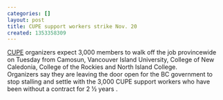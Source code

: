 ```yaml
---
categories: []
layout: post
title: CUPE support workers strike Nov. 20
created: 1353358309
---
```

<p><span><a href="http://bccolleges.cupe.ca/www/news/bc-college-workers-poised-tuesday">CUPE</a> organizers expect 3,000 members to walk off the job provincewide on Tuesday from </span>Camosun, Vancouver Island University, College of New Caledonia, College of the Rockies and North Island College.&nbsp;<br />
	Organizers say they are leaving the door open for the BC government to stop stalling and settle with the 3,000 CUPE support workers who have been without a contract for 2 &frac12; years .</p>
<p>&nbsp;</p>
